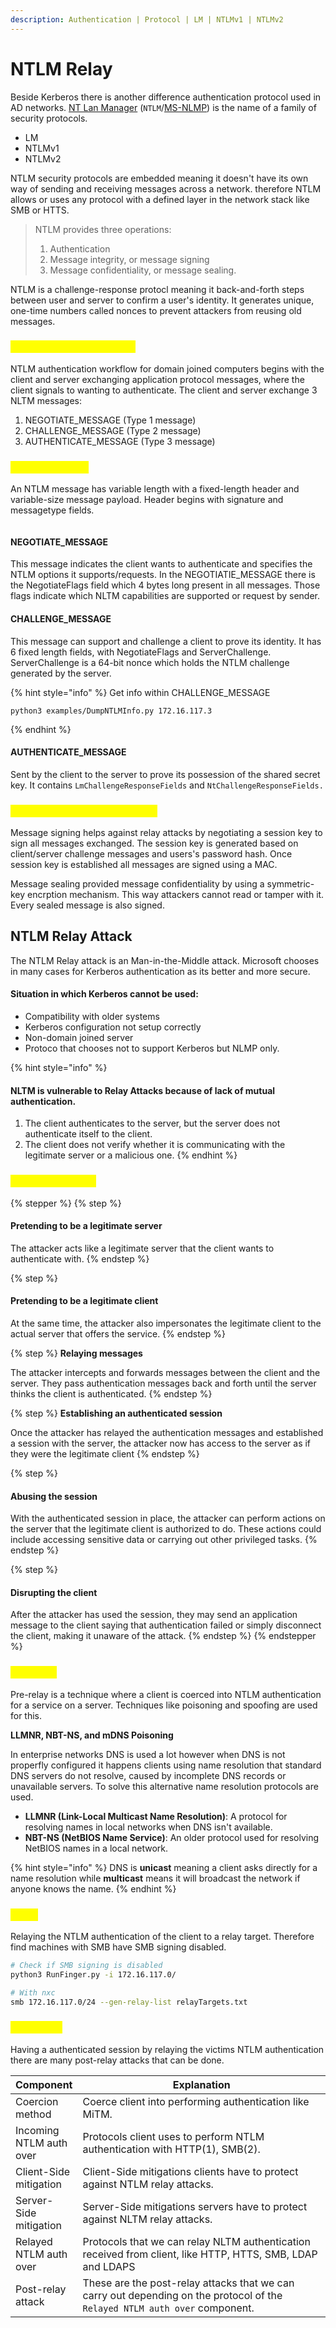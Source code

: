 ```yaml
---
description: Authentication | Protocol | LM | NTLMv1 | NTLMv2
---
```


# NTLM Relay

Beside Kerberos there is another difference authentication protocol used in AD networks. [NT Lan Manager](https://learn.microsoft.com/en-us/openspecs/windows_protocols/ms-nlmp/c50a85f0-5940-42d8-9e82-ed206902e919) (`NTLM`/[MS-NLMP](https://learn.microsoft.com/en-us/openspecs/windows_protocols/ms-nlmp/b38c36ed-2804-4868-a9ff-8dd3182128e4)) is the name of a family of security protocols.&#x20;

* LM
* NTLMv1
* NTLMv2

NTLM security protocols are embedded meaning it doesn't have its own way of sending and receiving messages across a network. therefore NTLM allows or uses any protocol with a defined layer in the network stack like SMB or HTTS.

> NTLM provides three operations:
>
> 1. Authentication
> 2. Message integrity, or message signing
> 3. Message confidentiality, or message sealing.

NTLM is a challenge-response protocl meaning it back-and-forth steps between user and server to confirm a user's identity. It generates unique, one-time numbers called nonces to prevent attackers from reusing old messages.

### <mark style="color:yellow;">Authentication Workflow</mark>

NTLM authentication workflow for domain joined computers begins with the client and server exchanging application protocol messages, where the client signals to wanting to authenticate. The client and server exchange 3 NLTM messages:

1. NEGOTIATE\_MESSAGE (Type 1 message)
2. CHALLENGE\_MESSAGE (Type 2 message)
3. AUTHENTICATE\_MESSAGE (Type 3 message)

### <mark style="color:yellow;">NTLM Message</mark>

An NTLM message has variable length with a fixed-length header and variable-size message payload. Header begins with signature and messagetype fields.&#x20;

<figure><img src="../../.gitbook/assets/image (9).png" alt=""><figcaption></figcaption></figure>

#### NEGOTIATE\_MESSAGE

This message indicates the client wants to authenticate and specifies the NTLM options it supports/requests. In the NEGOTIATIE\_MESSAGE there is the NegotiateFlags field which 4 bytes long present in all messages. Those flags indicate which NLTM capabilities are supported or request by sender.

#### CHALLENGE\_MESSAGE

This message can support and challenge a client to prove its identity. It has 6 fixed length fields, with NegotiateFlags and ServerChallenge. ServerChallenge is a 64-bit nonce which holds the NTLM challenge generated by the server.&#x20;

{% hint style="info" %}
Get info within CHALLENGE\_MESSAGE

```
python3 examples/DumpNTLMInfo.py 172.16.117.3
```
{% endhint %}

#### AUTHENTICATE\_MESSAGE

Sent by the client to the server to prove its possession of the shared secret key. It contains `LmChallengeResponseFields` and `NtChallengeResponseFields.`&#x20;

### <mark style="color:yellow;">Message Signing and Sealing</mark>

Message signing helps against relay attacks by negotiating a session key to sign all messages exchanged. The session key is generated based on client/server challenge messages and users's password hash. Once session key is established all messages are signed using a MAC.&#x20;

Message sealing provided message confidentiality by using a symmetric-key encrption mechanism. This way attackers cannot read or tamper with it. Every sealed message is also signed.

## NTLM Relay Attack

The NTLM Relay attack is an Man-in-the-Middle attack. Microsoft chooses in many cases for Kerberos authentication as its better and more secure.&#x20;

#### Situation in which Kerberos cannot be used:

* Compatibility with older systems
* Kerberos configuration not setup correctly
* Non-domain joined server
* Protoco that chooses not to support Kerberos but NLMP only.

{% hint style="info" %}
#### NLTM is vulnerable to Relay Attacks because of lack of mutual authentication.&#x20;

1. The client authenticates to the server, but the server does not authenticate itself to the client.
2. The client does not verify whether it is communicating with the legitimate server or a malicious one.
{% endhint %}

### <mark style="color:yellow;">How does it work</mark>

{% stepper %}
{% step %}
#### Pretending to be a legitimate server

The attacker acts like a legitimate server that the client wants to authenticate with.
{% endstep %}

{% step %}
#### Pretending to be a legitimate client

At the same time, the attacker also impersonates the legitimate client to the actual server that offers the service.
{% endstep %}

{% step %}
**Relaying messages**

The attacker intercepts and forwards messages between the client and the server. They pass authentication messages back and forth until the server thinks the client is authenticated.
{% endstep %}

{% step %}
**Establishing an authenticated session**

Once the attacker has relayed the authentication messages and established a session with the server, the attacker now has access to the server as if they were the legitimate client
{% endstep %}

{% step %}
#### Abusing the session

With the authenticated session in place, the attacker can perform actions on the server that the legitimate client is authorized to do. These actions could include accessing sensitive data or carrying out other privileged tasks.
{% endstep %}

{% step %}
#### Disrupting the client

After the attacker has used the session, they may send an application message to the client saying that authentication failed or simply disconnect the client, making it unaware of the attack.
{% endstep %}
{% endstepper %}

### <mark style="color:yellow;">Pre-relay</mark>

Pre-relay is a technique where a client is coerced into NTLM authentication for a service on a server. Techniques like poisoning and spoofing are used for this.&#x20;

**LLMNR, NBT-NS, and mDNS Poisoning**

In enterprise networks DNS is used a lot however when DNS is not properfly configured it happens clients using name resolution that standard DNS servers do not resolve, caused by incomplete DNS records or unavailable servers. To solve this alternative name resolution protocols are used.

* **LLMNR (Link-Local Multicast Name Resolution)**: A protocol for resolving names in local networks when DNS isn't available.
* **NBT-NS (NetBIOS Name Service)**: An older protocol used for resolving NetBIOS names in a local network.

{% hint style="info" %}
DNS is **unicast** meaning a client asks directly for a name resolution while **multicast** means it will broadcast the network if anyone knows the name.&#x20;
{% endhint %}

### <mark style="color:yellow;">Relay</mark>

Relaying the NTLM authentication of the client to a relay target. Therefore find machines with SMB have SMB signing disabled.&#x20;

```bash
# Check if SMB signing is disabled
python3 RunFinger.py -i 172.16.117.0/

# With nxc
smb 172.16.117.0/24 --gen-relay-list relayTargets.txt
```

### <mark style="color:yellow;">Post Relay</mark>

Having a authenticated session by relaying the victims NTLM authentication there are many post-relay attacks that can be done.&#x20;

<table><thead><tr><th>Component</th><th width="572">Explanation</th></tr></thead><tbody><tr><td>Coercion method</td><td>Coerce client into performing authentication like MiTM.</td></tr><tr><td>Incoming NTLM auth over</td><td>Protocols client uses to perform NTLM authentication with HTTP(1), SMB(2).</td></tr><tr><td>Client-Side mitigation</td><td>Client-Side mitigations clients have to protect against NTLM relay attacks.</td></tr><tr><td>Server-Side mitigation</td><td>Server-Side mitigations servers have to protect against NLTM relay attacks.</td></tr><tr><td>Relayed NTLM auth over</td><td>Protocols that we can relay NLTM authentication received from client, like HTTP, HTTS, SMB, LDAP and LDAPS</td></tr><tr><td>Post-relay attack</td><td>These are the post-relay attacks that we can carry out depending on the protocol of the <code>Relayed NTLM auth over</code> component.</td></tr></tbody></table>






